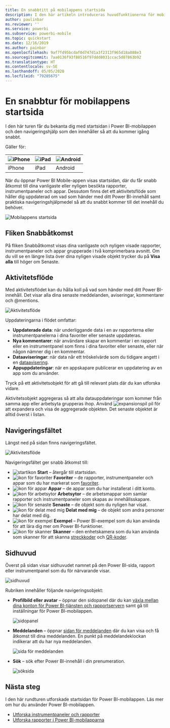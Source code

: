 ```yaml
---
title: En snabbtitt på mobilappens startsida
description: I den här artikeln introduceras huvudfunktionerna för mobilappens startsida.
author: paulinbar
ms.reviewer: ''
ms.service: powerbi
ms.subservice: powerbi-mobile
ms.topic: quickstart
ms.date: 12/16/2019
ms.author: painbar
ms.openlocfilehash: 9af7fd95bcdaf0d747d1a3f2313f965d18a888e3
ms.sourcegitcommit: 7aa0136f93f88516f97ddd8031ccac5d07863b92
ms.translationtype: HT
ms.contentlocale: sv-SE
ms.lasthandoff: 05/05/2020
ms.locfileid: "79205675"
---
```

# <a name="a-quick-tour-of-the-mobile-app-home-page"></a>En snabbtur för mobilappens startsida
I den här turen får du bekanta dig med startsidan i Power BI-mobilappen och den navigeringshjälp som den innehåller så att du kommer igång snabbt.

Gäller för:

| ![iPhone](./media/mobile-apps-quickstart-view-dashboard-report/iphone-logo-30-px.png) | ![iPad](./media/mobile-apps-quickstart-view-dashboard-report/ipad-logo-30-px.png) | ![Android](./media/mobile-apps-quickstart-view-dashboard-report/android-logo-30-px.png) |
|:--- |:--- |:--- |
| iPhone | iPad | Android | 

När du öppnar Power BI Mobile-appen visas startsidan, där du får snabb åtkomst till dina vanligaste eller nyligen besökta rapporter, instrumentpaneler och appar. Dessutom finns det ett aktivitetsflöde som håller dig uppdaterad om vad som händer med ditt Power BI-innehåll samt praktiska navigeringshjälpmedel så att du snabbt kommer till det innehåll du behöver.

![Mobilappens startsida](./media/mobile-apps-home-page/powerbi-mobile-app-home.png)
 
## <a name="quick-access-tab"></a>Fliken Snabbåtkomst

På fliken Snabbåtkomst visas dina vanligaste och nyligen visade rapporter, instrumentpaneler och appar grupperade i två komprimerbara avsnitt. Om du vill se en längre lista över dina nyligen visade objekt trycker du på **Visa alla** till höger om Senaste. 

## <a name="activity-feed"></a>Aktivitetsflöde

Med aktivitetsflödet kan du hålla koll på vad som händer med ditt Power BI-innehåll. Det visar alla dina senaste meddelanden, aviseringar, kommentarer och @mentions.

![Aktivitetsflöde](./media/mobile-apps-home-page/powerbi-mobile-app-activity.png)

Uppdateringarna i flödet omfattar:
* **Uppdaterade data**: när underliggande data i en av rapporterna eller instrumentpanelerna i dina favoriter eller senaste uppdateras.
* **Nya kommentarer**: när användare skapar en kommentar i en rapport eller en instrumentpanel som finns i dina favoriter eller senaste, eller när någon nämner dig i en kommentar.
* **Dataaviseringar**: när data når ett tröskelvärde som du tidigare angett i en [dataavisering](../../mobile-set-data-alerts-in-the-mobile-apps.md).
* **Appuppdateringar**: när en appskapare publicerar en uppdatering av en app som du använder.

 Tryck på ett aktivitetsobjekt för att gå till relevant plats där du kan utforska vidare.

Aktivitetsobjekt aggregeras så att alla datauppdateringar som kommer från samma app eller arbetsyta grupperas ihop. Använd ![expansionspil](./media/mobile-apps-home-page/powerbi-mobile-app-expand-arrow.png) pil för att expandera och visa de aggregerade objekten. Det senaste objektet är alltid överst i listan.

## <a name="navigation-bar"></a>Navigeringsfältet

Längst ned på sidan finns navigeringsfältet.

![Aktivitetsflöde](./media/mobile-apps-home-page/powerbi-mobile-app-navbar.png)

Navigeringsfältet ger snabb åtkomst till:

* ![startikon](./media/mobile-apps-home-page/powerbi-mobile-app-home-icon.png) **Start** – återgår till startsidan.
* ![ikon för favoriter](./media/mobile-apps-home-page/powerbi-mobile-app-favorites-icon.png) **Favoriter** – de rapporter, instrumentpaneler och appar som du har markerat som [favoriter](../../mobile-apps-favorites.md).
* ![ikon för appar](./media/mobile-apps-home-page/powerbi-mobile-app-apps-icon.png) **Appar** – de appar som du har installerat i ditt konto.
* ![ikon för arbetsytor](./media/mobile-apps-home-page/powerbi-mobile-app-workspaces-icon.png) **Arbetsytor** – de arbetsmappar som samlar rapporter och instrumentpaneler som skapas av innehållsskapare.
* ![ikon för senaste](./media/mobile-apps-home-page/powerbi-mobile-app-recents-icon.png) **Senaste** – de objekt som du nyligen har visat.
* ![ikon för delat med mig](./media/mobile-apps-home-page/powerbi-mobile-app-shared-with-me-icon.png) **Delat med mig** – de objekt som andra personer har delat med dig.
* ![ikon för exempel](./media/mobile-apps-home-page/powerbi-mobile-app-samples-icon.png) **Exempel** – Power BI-exempel som du kan använda för att lära dig mer om Power BI-funktioner.
* ![ikon för skanner](./media/mobile-apps-home-page/powerbi-mobile-app-scanner-icon.png) **Skanner** – den enhetskamera som du kan använda som skanner för att skanna [streckkoder](../../mobile-apps-scan-barcode-iphone.md) och [QR-koder](../../mobile-apps-qr-code.md).

## <a name="header"></a>Sidhuvud

Överst på sidan visar sidhuvudet namnet på den Power BI-sida, rapport eller instrumentpanel som du för närvarande visar.

![sidhuvud](./media/mobile-apps-home-page/powerbi-mobile-app-header.png)

Rubriken innehåller följande navigeringsobjekt:
* **Profilbild eller avatar** – öppnar den sidopanel där du kan [växla mellan dina konton för Power BI-tjänsten och rapportservern](../../mobile-app-ssrs-kpis-mobile-on-premises-reports.md) samt gå till inställningar för Power BI-mobilappen.

    ![sidopanel](./media/mobile-apps-home-page/powerbi-mobile-app-side-panel.png)

* **Meddelanden** – öppnar [sidan för meddelanden](../../mobile-apps-notification-center.md) där du kan visa och få åtkomst till dina meddelanden. En punkt på meddelandeklockan indikerar att du har nya meddelanden.

    ![sida för meddelanden](./media/mobile-apps-home-page/powerbi-mobile-app-notifications-page.png)

* **Sök** – sök efter Power BI-innehåll i din prenumeration.

    ![söksida](./media/mobile-apps-home-page/powerbi-mobile-app-search-page.png)

## <a name="next-steps"></a>Nästa steg
I den här rundturen utforskade startsidan för Power BI-mobilappen. Läs mer om hur du använder Power BI-mobilappen. 
* [Utforska instrumentpaneler och rapporter](../../mobile-apps-quickstart-view-dashboard-report.md)
* [Utforska rapporter i Power BI-mobilapparna](../../mobile-reports-in-the-mobile-apps.md)
